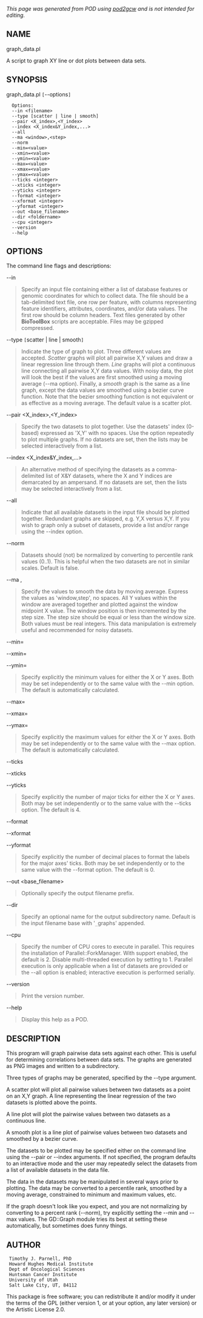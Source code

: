 _This page was generated from POD using [pod2gcw](http://code.google.com/p/pod2gcw) and is not intended for editing._

## NAME ##
graph\_data.pl

A script to graph XY line or dot plots between data sets.

## SYNOPSIS ##
graph\_data.pl `[`--options`]` <filename>

```
  Options:
  --in <filename>
  --type [scatter | line | smooth]
  --pair <X_index>,<Y_index>
  --index <X_index&Y_index,...>
  --all
  --ma <window>,<step>
  --norm
  --min=<value>
  --xmin=<value>
  --ymin=<value>
  --max=<value>
  --xmax=<value>
  --ymax=<value>
  --ticks <integer>
  --xticks <integer>
  --yticks <integer>
  --format <integer>
  --xformat <integer>
  --yformat <integer>
  --out <base_filename>
  --dir <foldername>
  --cpu <integer>
  --version
  --help
```
## OPTIONS ##
The command line flags and descriptions:

--in <filename>


> Specify an input file containing either a list of database features or  genomic coordinates for which to collect data. The file should be a  tab-delimited text file, one row per feature, with columns representing  feature identifiers, attributes, coordinates, and/or data values. The  first row should be column headers. Text files generated by other  **BioToolBox** scripts are acceptable. Files may be gzipped compressed.

> 
--type `[`scatter | line | smooth`]`


> Indicate the type of graph to plot. Three different values are  accepted. _Scatter_ graphs will plot all pairwise X,Y values and  draw a linear regression line through them. _Line_ graphs will  plot a continuous line connecting all pairwise X,Y data values.  With noisy data, the plot will look the best if the values are  first smoothed using a moving average (--ma option). Finally, a  _smooth_ graph is the same as a line graph, except the data  values are smoothed using a bezier curve function. Note that the  bezier smoothing function is not equivalent or as effective  as a moving average. The default value is a scatter plot.

> 
--pair <X\_index>,<Y\_index>


> Specify the two datasets to plot together. Use the datasets' index (0-based) expressed as 'X,Y' with no spaces. Use the  option repeatedly to plot multiple graphs. If no datasets are  set, then the lists may be selected interactively from a list.

> 
--index <X\_index&Y\_index,...>


> An alternative method of specifying the datasets as a  comma-delimited list of X&Y datasets, where the X and Y  indices are demarcated by an ampersand. If no datasets are  set, then the lists may be selected interactively from a list.

> 
--all


> Indicate that all available datasets in the input file should be plotted together. Redundant graphs are skipped, e.g. Y,X versus X,Y. If you wish to graph only a subset of datasets, provide a list  and/or range using the --index option.

> 
--norm


> Datasets should (not) be normalized by converting to percentile  rank values (0..1). This is helpful when the two datasets are  not in similar scales. Default is false.

> 
--ma <window>,<step>


> Specify the values to smooth the data by moving average.  Express the values as 'window,step', no spaces. All Y values  within the window are averaged together and plotted  against the window midpoint X value. The window position is  then incremented by the step size. The step size should be  equal or less than the window size. Both values must be  real integers. This data manipulation is extremely useful and  recommended for noisy datasets.

> 
--min=<value>


--xmin=<value>


--ymin=<value>


> Specify explicitly the minimum values for either the X or Y axes.  Both may be set independently or to the same value with the --min  option. The default is automatically calculated.

> 
--max=<value>


--xmax=<value>


--ymax=<value>


> Specify explicitly the maximum values for either the X or Y axes.  Both may be set independently or to the same value with the --max  option. The default is automatically calculated.

> 
--ticks <integer>


--xticks <integer>


--yticks <integer>


> Specify explicitly the number of major ticks for either the X or Y axes.  Both may be set independently or to the same value with the --ticks  option. The default is 4.

> 
--format <integer>


--xformat <integer>


--yformat <integer>


> Specify explicitly the number of decimal places to format the labels  for the major axes' ticks. Both may be set independently or to the same  value with the --format option. The default is 0.

> 
--out <base\_filename>


> Optionally specify the output filename prefix.

> 
--dir <foldername>


> Specify an optional name for the output subdirectory name. Default is the input filename base with '`_`graphs' appended.

> 
--cpu <integer>


> Specify the number of CPU cores to execute in parallel. This requires  the installation of Parallel::ForkManager. With support enabled, the  default is 2. Disable multi-threaded execution by setting to 1.  Parallel execution is only applicable when a list of datasets are  provided or the --all option is enabled; interactive execution is  performed serially.

> 
--version


> Print the version number.

> 
--help


> Display this help as a POD.

> 
## DESCRIPTION ##
This program will graph pairwise data sets against each other. This is useful  for determining correlations between data sets. The graphs are generated as  PNG images and written to a subdirectory.

Three types of graphs may be generated, specified by the --type argument.

A scatter plot will plot all pairwise values between two datasets as a  point on an X,Y graph. A line representing the linear regression of the  two datasets is plotted above the points.

A line plot will plot the pairwise values between two datasets as a  continuous line.

A smooth plot is a line plot of pairwise values between two datasets and  smoothed by a bezier curve.

The datasets to be plotted may be specified either on the command line  using the --pair or --index arguments. If not specified, the program  defaults to an interactive mode and the user may repeatedly select the  datasets from a list of available datasets in the data file.

The data in the datasets may be manipulated in several ways prior to plotting. The data may be converted to a percentile rank, smoothed by a moving average,  constrained to minimum and maximum values, etc.

If the graph doesn't look like you expect, and you are not normalizing by  converting to a percent rank (--norm), try explicitly setting the --min and  --max values. The GD::Graph module tries its best at setting these  automatically, but sometimes does funny things.

## AUTHOR ##
```
 Timothy J. Parnell, PhD
 Howard Hughes Medical Institute
 Dept of Oncological Sciences
 Huntsman Cancer Institute
 University of Utah
 Salt Lake City, UT, 84112
```
This package is free software; you can redistribute it and/or modify it under the terms of the GPL (either version 1, or at your option, any later version) or the Artistic License 2.0.
